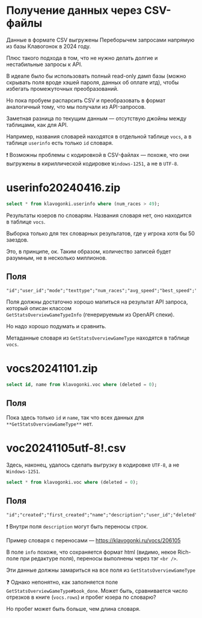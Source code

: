 # Получение данных через CSV-файлы

Данные в формате CSV выгружены Переборычем запросами напрямую из базы Клавогонок в 2024 году.

Плюс такого подхода в том, что не нужно делать долгие и нестабильные запросы к API.

В идеале было бы использовать полный read-only дамп базы (можно скрывать поля вроде хэшей пароля, данных об оплате итд),
чтобы избегать промежуточных преобразований.

Но пока пробуем распарсить CSV и преобразовать в формат аналогичный тому, что мы получали из API-запросов.

Заметная разница по текущим данным — отсутствую джойны между таблицами, как для API.

Например, названия словарей находятся в отдельной таблице `vocs`, а в таблице `userinfo` есть только `id` словаря. 


:exclamation: Возможны проблемы с кодировкой в CSV-файлах — похоже, что они выгружены в кириллической кодировке
`Windows-1251`, а не в `UTF-8`.

# userinfo20240416.zip 

```sql
select * from klavogonki.userinfo where (num_races > 49);
```

Результаты юзеров по словарям. Названия словаря нет, оно находится в таблице `vocs`.

Выборка только для тех словарных результатов, где у игрока хотя бы 50 заездов. 

Это, в принципе, ок. Таким образом, количество записей будет разумным, не в несколько миллионов. 

## Поля

```csv
"id";"user_id";"mode";"texttype";"num_races";"avg_speed";"best_speed";"avg_error";"haul";"qual";"dirty";"updated"
```

Поля должны достаточно хорошо мапиться на результат API запроса, который описан классом  
`GetStatsOverviewGameTypeInfo` (генерируемым из OpenAPI спеки).

Но надо хорошо подумать и сравнить.

Метаданные словаря из `GetStatsOverviewGameType` находятся в таблице `vocs`. 

# vocs20241101.zip

```sql
select id, name from klavogonki.voc where (deleted = 0);
```

## Поля

Пока здесь только `id` и `name`, так что всех данных для `**GetStatsOverviewGameType**` нет.

# voc20241105utf-8!.csv

Здесь, наконец, удалось сделать выгрузку в кодировке `UTF-8`, а не `Windows-1251`.

```sql
select * from klavogonki.voc where (deleted = 0);
```

## Поля

```csv
"id";"created";"first_created";"name";"description";"user_id";"deleted";"rating";"rating_cnt";"url";"rows";"symbols";"type";"edit_for";"import";"difficulty";"public";"popularity";"info"
```

:exclamation: Внутри поля `description` могут быть переносы строк.  

Пример словаря с переносами — https://klavogonki.ru/vocs/206105

В поле `info` похоже, что сохраняется формат html (видимо, некое Rich-поле при редактуре поля),
переносы выполнены через тэг `<br />`. 

Эти данные должны замариться на все поля из `GetStatsOverviewGameType`

:question: Однако непонятно, как заполняется поле `GetStatsOverviewGameType#book_done`.
Может быть, сравнивается число отрезков в книге (`vocs.rows`) и пробег юзера по словарю?

Но пробег может быть больше, чем длина словаря.
